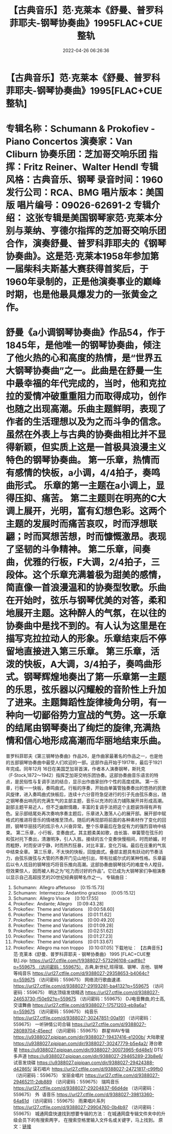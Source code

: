 ﻿---
title: 【古典音乐】范·克莱本《舒曼、普罗科菲耶夫-钢琴协奏曲》1995FLAC+CUE整轨
date: 2022-04-26 06:26:36
categories: 古典音乐、新世纪、纯音雅乐
tags: 纯音乐
---
# 【古典音乐】范·克莱本《舒曼、普罗科菲耶夫-钢琴协奏曲》1995[FLAC+CUE整轨]

专辑名称：Schumann & Prokofiev - Piano Concertos
演奏家：Van Cliburn
协奏乐团：芝加哥交响乐团
指挥：Fritz Reiner、Walter Hendl
专辑风格：古典音乐、钢琴
录音时间：1960
发行公司：RCA、BMG
唱片版本：美国版
唱片编号：09026-62691-2
专辑介绍：
这张专辑是美国钢琴家范·克莱本分别与莱纳、亨德尔指挥的芝加哥交响乐团合作，演奏舒曼、普罗科菲耶夫的《钢琴协奏曲》。这是范·克莱本1958年参加第一届柴科夫斯基大赛获得首奖后，于1960年录制的，正是他演奏事业的巅峰时期，也是他最具爆发力的一张黄金之作。
==========
舒曼《a小调钢琴协奏曲》作品54，作于1845年，是他唯一的钢琴协奏曲，倾注了他火热的心和高度的热情，是“世界五大钢琴协奏曲”之一。此曲是在舒曼一生中最幸福的年代完成的，当时，他和克拉拉的爱情冲破重重阻力而取得成功，创作也随之出现高潮。乐曲主题鲜明，表现了作者的生活理想以及为之而斗争的信念。虽然在外表上与古典的协奏曲相比并不显得新颖，但实质上这是一首极具浪漫主义特色的钢琴协奏曲。
第一乐章，热情而有感情的快板，a小调，4/4拍子，奏鸣曲形式。 乐章的第一主题在a小调上，显得压抑、痛苦。
第二主题则在明亮的C大调上展开，光明，富有幻想色彩。这两个主题的发展时而痛苦哀叹，时而浮想联翩；时而冥想苦想，时而慷慨激昂。表现了坚韧的斗争精神。
第二乐章，间奏曲，优雅的行板，F大调，2/4拍子，三段体。这个乐章充满着极为甜美的感情，简直像一首浪漫温和的协奏型牧歌。乐曲在开始时，弦乐与钢琴优美的对答，柔和地展开主题。这种醉人的气氛，在以往的协奏曲中是找不到的。有人认为这里是在描写克拉拉动人的形象。乐章结束后不停留地直接进入第三乐章。
第三乐章，活泼的快板，A大调，3/4拍子，奏鸣曲形式。钢琴辉煌地奏出了第一乐章第一主题的乐思，弦乐器以闪耀般的音阶性上升加了进来。主题舞蹈性旋律棱角分明，有一种向一切鄙俗势力宣战的气势。这一乐章的结尾由钢琴奏出了绚烂的旋律,充满热情和信心地形成高潮而华丽地结束乐曲。
==========
普罗科菲耶夫《第三钢琴协奏曲》作品26，是作曲家最著名的作品之一，也是他的五部钢琴协奏曲中最受人们欢迎的一部。这部作品开始于1917年，最后于1921年完成。同年12月
16日在美国芝加哥首演，作者本人演奏钢琴，斯托克（F·Stock,1872～1942）指挥芝加哥交响乐团协奏。这部协奏曲音乐语言的特点，是民俗性与复调手法的结合，显示出作曲家创作个性的高度成熟。
第一乐章，行板一一快板，奏鸣曲式。行板的序奏，开始由单簧管独奏奏出的悠扬的民歌风旋律，进入奏鸣曲式快板后，连续十六分音符急促进行的引子先由弦乐奏出，随之钢琴奏出响亮的充满生气的主部主题，音乐以充沛的活力铺陈展开并形成高潮。副部主题平易近人，但不乏幽默情趣，丰富的复调手法把这个主题装饰得有声有色。呈示部结尾处再次奏响序奏主题后，乐章进入激荡人心的展开部。展开部中赋格式的推进将音乐的情绪推至顶点。随后的再现部将前面的各种素材作了变化的回顾，钢琴华丽技巧的炫示令人兴奋异常。整个乐章最后在急促有力的强烈音响中结束。
第二乐章，小行板，变奏曲式。其主题柔美如歌，由长笛、单簧管在弦乐的和弦衬托下奏出，清澈明净，引人入胜。接续的五个变奏快慢相间，时而娇媚，时而粗野，时而安详宁静，时而热烈狂暴，对比丰富，变化万端。最后在庄重的气氛中结束全章。
第三乐章，不太快的快板，回旋曲式。叠部主题具有跃动的节奏活力，由弦乐拨弦与大管的齐奏开门见山地引出，带有拉威尔式的某种性格。乐章最后以令人炫目的钢琴技巧将音乐推向高潮。这部协奏曲钢琴技巧的难度令人瞠目，但效果惊人，因而被人称之为“吃力而讨好的作品”。它已成为大钢琴家们争相演奏以显示自己高超技艺的20世纪经典钢琴名作之一。
专辑曲目：
01. Schumann:  Allegro
affetuoso    [0:15:15.73]
02. Schumann:  Intermezzo: Andantino
grazioso    [0:05:15.12]
03. Schumann:  Allegro
Vivace    [0:10:17.55]
04. Prokofiev:  Andante;
Allegro    [0:09:43.28]
05. Prokofiev:  Theme and
Variations    [0:00:58.60]
06. Prokofiev:  Theme and
Variations    [0:01:11.62]
07. Prokofiev:  Theme and
Variations    [0:00:49.20]
08. Prokofiev:  Theme and
Variations    [0:01:09.28]
09. Prokofiev:  Theme and
Variations    [0:02:51.62]
10. Prokofiev:  Theme and
Variations    [0:01:27.23]
11. Prokofiev:  Theme and
Variations    [0:01:33.67]
12. Prokofiev:  Allegro ma non
troppo    [0:10:07.05]
下载地址：
【古典音乐】范·克莱本《舒曼、普罗科菲耶夫 - 钢琴协奏曲》 1995
[FLAC+CUE整轨].zip: https://url27.ctfile.com/f/9388027-573296108-cadf8c?p=559675 （访问密码：559675）
古典,新世纪,班得瑞、钢琴、吉他、钢琴等纯音乐
https://url27.ctfile.com/d/9388027-29358653-b4064c?p=559675
（访问密码：559675）
网络流行歌曲速递.
https://url27.ctfile.com/d/9388027-29193281-ba4132?p=559675
（访问密码：559675）
明达顶级发烧精选
https://url27.ctfile.com/d/9388027-24653730-f50e92?p=559675
（访问密码：559675）
DJ电音舞曲,的士高, 交谊舞曲
https://url27.ctfile.com/d/9388027-17571203-eb9a6a?p=559675
（访问密码：559675）
纯音乐
https://url27.ctfile.com/d/9388027-30247851-00a191
（访问密码：559675）
一听钟情公司合辑
https://url27.ctfile.com/d/9388027-28089704-45eecf
（访问密码：559675）
群星WAV专辑
https://u9388027.pipipan.com/dir/9388027-19437416-e1200b/
大陆歌星
https://u9388027.pipipan.com/dir/9388027-30247779-b5e4a2/
港台歌星
https://u9388027.pipipan.com/dir/9388027-30073965-6d48e1/
DTS多声道
https://u9388027.pipipan.com/dir/9388027-29465289-23b8e6/
试音发烧碟
https://u9388027.pipipan.com/dir/9388027-29424388-d42865/
滚石唱片
https://url27.ctfile.com/d/9388027-24721817-c99fb0
（访问密码：559675）
宝丽金唱片
https://url27.ctfile.com/d/9388027-29465211-2db889
（访问密码：559675）
瑞鸣音乐
https://url27.ctfile.com/d/9388027-29204837-66d4de
（访问密码：559675）
外  语音乐
https://url27.ctfile.com/d/9388027-39813360-64a61d
（访问密码：559675）
雨果唱片系列
https://url27.ctfile.com/d/9388027-29904760-0b4b97
（访问密码：559675）
城通网盘快速找到想要专辑的方法：
在城通网盘专辑文件夹中的升级会员下的有搜索两字，
在搜索空格里输入文件名或关键字，马上找到。
原文：[链接](https://blog.sina.com.cn/s/blog_1647c7e7601030wv9.html)
